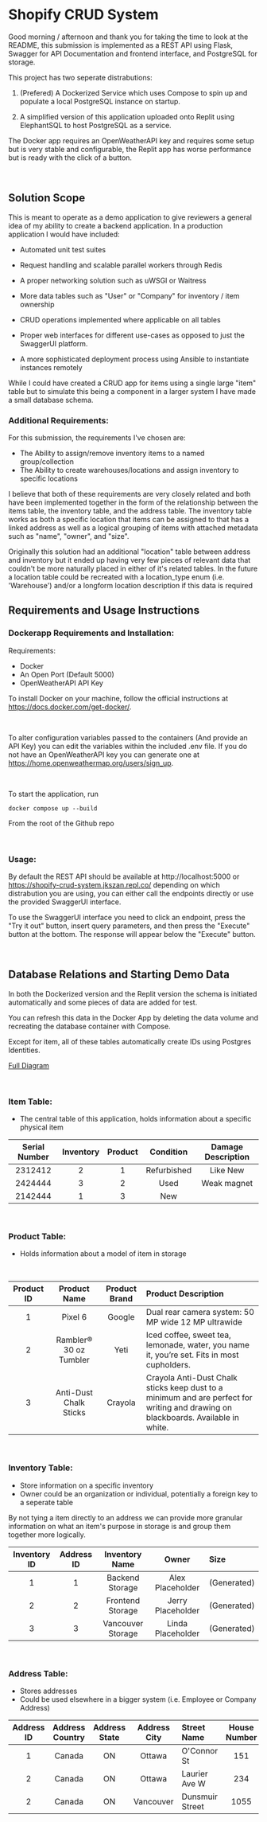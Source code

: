 
# Shopify CRUD System

Good morning / afternoon and thank you for taking the time to look at the README, this submission is implemented as a REST API using Flask, Swagger for API Documentation and frontend interface, and PostgreSQL for storage.

This project has two seperate distrabutions:

1. (Prefered) A Dockerized Service which uses Compose to spin up and populate a local PostgreSQL instance on startup.

2. A simplified version of this application uploaded onto Replit using ElephantSQL to host PostgreSQL as a service.

The Docker app requires an OpenWeatherAPI key and requires some setup but is very stable and configurable, the Replit app has worse performance but is ready with the click of a button.

<br />

## Solution Scope

This is meant to operate as a demo application to give reviewers a general idea of my ability to create a backend application. In a production application I would have included:

- Automated unit test suites

- Request handling and scalable parallel workers through Redis

- A proper networking solution such as uWSGI or Waitress

- More data tables such as "User" or "Company" for inventory / item ownership

- CRUD operations implemented where applicable on all tables

- Proper web interfaces for different use-cases as opposed to just the SwaggerUI platform.

- A more sophisticated deployment process using Ansible to instantiate instances remotely


While I could have created a CRUD app for items using a single large "item" table but to simulate this being a component in a larger system I have made a small database schema.

### **Additional Requirements:**
For this submission, the requirements I've chosen are:
- The Ability to assign/remove inventory items to a named group/collection
- The Ability to create warehouses/locations and assign inventory to specific locations


I believe that both of these requirements are very closely related and both have been implemented together in the form of the relationship between the items table, the inventory table, and the address table. The inventory table works as both a specific location that items can be assigned to that has a linked address as well as a logical grouping of items with attached metadata such as "name", "owner", and "size".


Originally this solution had an additional "location" table between address and inventory but it ended up having very few pieces of relevant data that couldn't be more naturally placed in either of it's related tables. In the future a location table could be recreated with a location_type enum (i.e. 'Warehouse') and/or a longform location description if this data is required
<br />

## Requirements and Usage Instructions

### **Dockerapp Requirements and Installation:**

Requirements:
- Docker
- An Open Port (Default 5000)
- OpenWeatherAPI API Key

To install Docker on your machine, follow the official instructions at https://docs.docker.com/get-docker/.

<br />

To alter configuration variables passed to the containers (And provide an API Key) you can edit the variables within the included .env file. If you do not have an OpenWeatherAPI key you can generate one at https://home.openweathermap.org/users/sign_up.

<br />

To start the application, run

    docker compose up --build

From the root of the Github repo

<br />

### **Usage:**
By default the REST API should be available at http://localhost:5000 or https://shopify-crud-system.jkszan.repl.co/ depending on which distrabution you are using, you can either call the endpoints directly or use the provided SwaggerUI interface.

To use the SwaggerUI interface you need to click an endpoint, press the "Try it out" button, insert query parameters, and then press the "Execute" button at the bottom. The response will appear below the "Execute" button.

<br />


## Database Relations and Starting Demo Data

In both the Dockerized version and the Replit version the schema is initiated automatically and some pieces of data are added for test.

You can refresh this data in the Docker App by deleting the data volume and recreating the database container with Compose.

Except for item, all of these tables automatically create IDs using Postgres Identities.

[Full Diagram](./DB_Diagram.pdf)


<br />

### **Item Table:**
- The central table of this application, holds information about a specific physical item

| Serial Number |  Inventory | Product | Condition | Damage Description |
| :---: | :---: | :---:| :---: | :---: |
| 2312412  	| 2 | 1 | Refurbished 	| Like New		|
| 2424444  	| 3 | 2 | Used 			| Weak magnet 	|
| 2142444 	| 1 | 3 | New 			| 				|

<br />

### **Product Table:**

- Holds information about a model of item in storage

<br />

| Product ID |  Product Name | Product Brand | Product Description |
| :-------------: |:-------------:| :-----:| :------------- |
| 1  	| Pixel 6 | Google | Dual rear camera system: 50 MP wide 12 MP ultrawide 	|
| 2 | Rambler® 30 oz Tumbler | Yeti | Iced coffee, sweet tea, lemonade, water, you name it, you’re set. Fits in most cupholders.|
| 3 | Anti-Dust Chalk Sticks | Crayola | Crayola Anti-Dust Chalk sticks keep dust to a minimum and are perfect for writing and drawing on blackboards. Available in white.|

<br />

### **Inventory Table:**

- Store information on a specific inventory
- Owner could be an organization or individual, potentially a foreign key to a seperate table

By not tying a item directly to an address we can provide more granular information on what an item's purpose in storage is and group them together more logically.

| Inventory ID | Address ID | Inventory Name | Owner | Size |
| :---: |:---:| :---:| :---: | :--- |
| 1 | 1 | Backend Storage | Alex Placeholder | (Generated)
| 2 | 2 | Frontend Storage | Jerry Placeholder | (Generated)
| 3 | 3 | Vancouver Storage | Linda Placeholder | (Generated)


<br />

### **Address Table:**

- Stores addresses
- Could be used elsewhere in a bigger system (i.e. Employee or Company Address)

| Address ID | Address Country | Address State | Address City | Street Name | House Number | Apt Specifier | Postal Code |
| :---: |:---:| :---:| :---: | :--- | :---: | :---: |:---: |
| 1 | Canada | ON | Ottawa | O'Connor St | 151 | | K2P 2L8 |
| 2 | Canada | ON | Ottawa | Laurier Ave W | 234 | #500 | K2P 2L8 |
| 2 | Canada | ON | Vancouver | Dunsmuir Street | 1055 | | V7X 1L3 |
